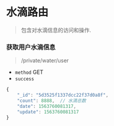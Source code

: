 # 水滴路由
> 包含对水滴信息的访问和操作.


### 获取用户水滴信息
> /private/water/user

* `method` GET</br>
* `success`
```js
{
    "_id": "5d3525f1337dcc22f37d0a8f",
    "count": 8888,  // 水滴总数
    "date": 1563760081317,
    "update": 1563760081317
}
```